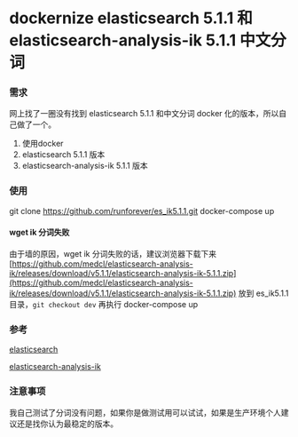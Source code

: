 # dockernize elasticsearch 5.1.1 和 elasticsearch-analysis-ik 5.1.1 中文分词

### 需求
网上找了一圈没有找到 elasticsearch 5.1.1 和中文分词 docker 化的版本，所以自己做了一个。
1. 使用docker
2. elasticsearch 5.1.1 版本
3. elasticsearch-analysis-ik 5.1.1 版本

### 使用
git clone https://github.com/runforever/es_ik5.1.1.git
docker-compose up

#### wget ik 分词失败
由于墙的原因，wget ik 分词失败的话，建议浏览器下载下来 [https://github.com/medcl/elasticsearch-analysis-ik/releases/download/v5.1.1/elasticsearch-analysis-ik-5.1.1.zip](https://github.com/medcl/elasticsearch-analysis-ik/releases/download/v5.1.1/elasticsearch-analysis-ik-5.1.1.zip) 放到 es_ik5.1.1 目录，`git checkout dev` 再执行 docker-compose up

### 参考
[elasticsearch](https://www.elastic.co/guide/en/elasticsearch/reference/current/docker.html)

[elasticsearch-analysis-ik](https://github.com/medcl/elasticsearch-analysis-ik)

### 注意事项
我自己测试了分词没有问题，如果你是做测试用可以试试，如果是生产环境个人建议还是找你认为最稳定的版本。
